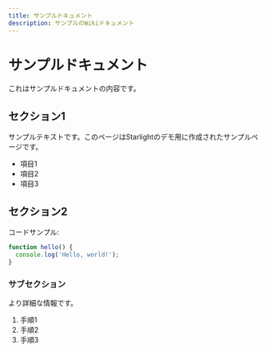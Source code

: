 ```yaml
---
title: サンプルドキュメント
description: サンプルのWikiドキュメント
---
```


# サンプルドキュメント

これはサンプルドキュメントの内容です。

## セクション1

サンプルテキストです。このページはStarlightのデモ用に作成されたサンプルページです。

- 項目1
- 項目2
- 項目3

## セクション2

コードサンプル:

```javascript
function hello() {
  console.log('Hello, world!');
}
```

### サブセクション

より詳細な情報です。

1. 手順1
2. 手順2
3. 手順3
